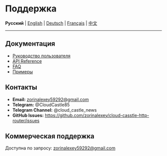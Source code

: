# Поддержка

**Русский** | [English](docs/en/SUPPORT.md) | [Deutsch](docs/de/SUPPORT.md) | [Français](docs/fr/SUPPORT.md) | [中文](docs/zh/SUPPORT.md)

---

## Документация

- [Руководство пользователя](docs/ru/USER_GUIDE.md)
- [API Reference](docs/ru/API_REFERENCE.md)
- [FAQ](docs/ru/FAQ.md)
- [Примеры](examples/)

## Контакты

- **Email:** zorinalexey59292@gmail.com
- **Telegram:** @CloudCastle85
- **Telegram Channel:** @cloud_castle_news
- **GitHub Issues:** https://github.com/zorinalexey/cloud-casstle-http-router/issues

## Коммерческая поддержка

Доступна по запросу: zorinalexey59292@gmail.com
